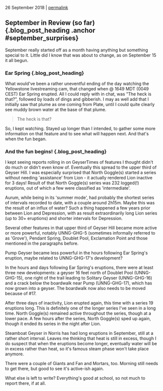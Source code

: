 <p class="date">26 September 2018 | <a href="<!-- FOLDER -->/blog/index.<!-- FILEEXT -->#september_surprises" title="<!-- PERMALINKTITLE -->">permalink</a></p>

## September in Review (so far) {.blog_post_heading .anchor #september_surprises}

September really started off as a month having anything but something special to
it. Little did I know that was about to change, as on September 15 it all begun.

### Ear Spring {.blog_post_heading}

What would've been a rather uneventful ending of the day watching the Yellowstone
livestreaming cam, that changed when @ 1649 MDT (0049 CEST) Ear Spring erupted.
All I could reply with in chat, was "The heck is that?", followed by loads of
dings and gibberish. I may as well add that I initially saw that plume as one
coming from Plate, until I could quite clearly see muddy brown water at the base
of that plume.

> The heck is that?

So, I kept watching. Stayed up longer than I intended, to gather some more information
on that feature and to see what will happen next. And that's when the fun began.

### And the fun begins! {.blog_post_heading}

I kept seeing reports rolling in on GeyserTimes of features I thought didn't do
much or didn't even know of. Eventually this spread to the upper third of Geyser
Hill. I was especially surprised that North Goggle(s) started a series without
needing 'assistance' from Lion - it actually rendered Lion inactive for 3 days!
Result of that North Goggle(s) series was 232 logged(!) eruptions, out of which
a few were classified as 'intermediate'.

Aurum, while being in its 'summer mode', had probably the shortest series of
intervals recorded to date, with a couple around 2h15m. Maybe this was the result
of an influx of water? Such a thing happened a few years prior between Lion and
Depression, with as result extraordinarily long Lion series (up to 30+ eruptions)
and shorter intervals for Depression.

Several other features in that upper third of Geyser Hill became more active or
more powerful, notably UNNG-GHG-5 (sometimes informally referred to as 'Grove'),
Pendant Spring, Doublet Pool, Exclamation Point and those mentioned in the paragraphs
before.

Pump Geyser became less powerful in the hours following Ear Spring's eruption,
maybe related to UNNG-GHG-17's development?

In the hours and days following Ear Spring's eruptions, there were at least three
new developments: a geyser 16 feet north of Doublet Pool (UNNG-GHG-15), one right
of the trail leading to Solitary Geyser (UNNG-GHG-16) and a crack below the
boardwalk near Pump (UNNG-GHG-17), which has now grown into a geyser. The boardwalk
now also needs to be moved because of #17.

After three days of inactivity, Lion erupted again, this time with a series 19
eruptions long. This is definitely one of the longer series I've seen in a long
time. North Goggle(s) remained active throughout the series, though at a lower
pace. A few hours after the series, North Goggle(s) sped up again, though it
ended its series in the night after Lion.

Steamboat Geyser in Norris has had long eruptions in September, still at a rather
short interval. Leaves me thinking that heat is still in excess, though I do suspect
that when the eruptions become longer, eventually water will be in excess rather
than heat, so it's famous steam phase won't take place anymore.

There were a couple of Giants and Fan and Mortars, too. Morning still needs to
get there, but good to see it's active-ish again.

What else is left to write? Everything's good at school, so not much to report
there, if at all.